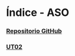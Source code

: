 # Índice - ASO

### [Repositorio GitHub](https://github.com/AngelaFerDel/aso_afd)

### [UT02](ut02/index.md)